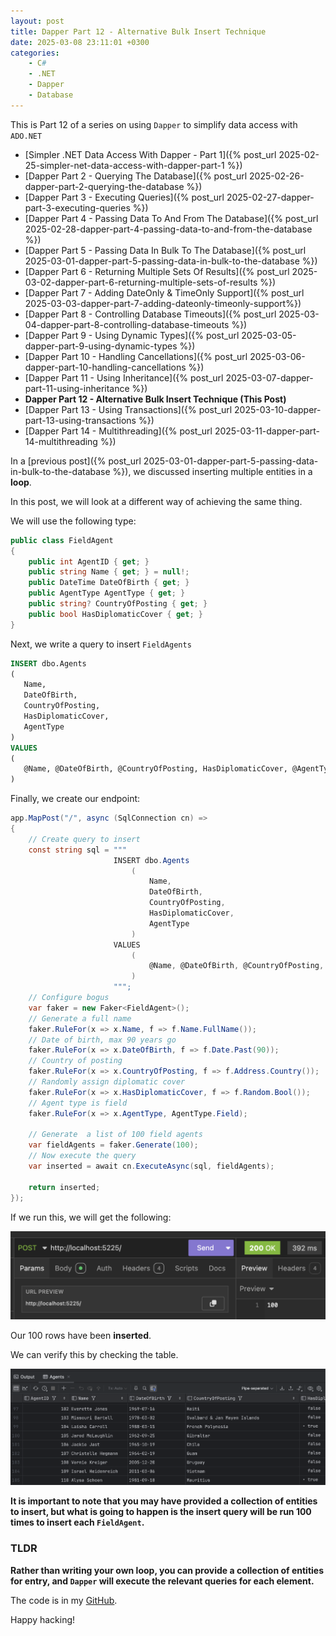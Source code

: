 ```yaml
---
layout: post
title: Dapper Part 12 - Alternative Bulk Insert Technique
date: 2025-03-08 23:11:01 +0300
categories:
    - C#
    - .NET
    - Dapper
    - Database
---
```


This is Part 12 of a series on using `Dapper` to simplify data access with `ADO.NET`

* [Simpler .NET Data Access With Dapper - Part 1]({% post_url 2025-02-25-simpler-net-data-access-with-dapper-part-1 %})
* [Dapper Part 2 - Querying The Database]({% post_url 2025-02-26-dapper-part-2-querying-the-database %})
* [Dapper Part 3 - Executing Queries]({% post_url 2025-02-27-dapper-part-3-executing-queries %})
* [Dapper Part 4 - Passing Data To And From The Database]({% post_url 2025-02-28-dapper-part-4-passing-data-to-and-from-the-database %})
* [Dapper Part 5 - Passing Data In Bulk To The Database]({% post_url 2025-03-01-dapper-part-5-passing-data-in-bulk-to-the-database %})
* [Dapper Part 6 - Returning Multiple Sets Of Results]({% post_url 2025-03-02-dapper-part-6-returning-multiple-sets-of-results %})
* [Dapper Part 7 - Adding DateOnly & TimeOnly Support]({% post_url 2025-03-03-dapper-part-7-adding-dateonly-timeonly-support%})
* [Dapper Part 8 - Controlling Database Timeouts]({% post_url 2025-03-04-dapper-part-8-controlling-database-timeouts %})
* [Dapper Part 9 - Using Dynamic Types]({% post_url 2025-03-05-dapper-part-9-using-dynamic-types %})
* [Dapper Part 10 - Handling Cancellations]({% post_url 2025-03-06-dapper-part-10-handling-cancellations %})
* [Dapper Part 11 - Using Inheritance]({% post_url 2025-03-07-dapper-part-11-using-inheritance %})
* **Dapper Part 12 - Alternative Bulk Insert Technique (This Post)**
* [Dapper Part 13 - Using Transactions]({% post_url 2025-03-10-dapper-part-13-using-transactions %})
* [Dapper Part 14 - Multithreading]({% post_url 2025-03-11-dapper-part-14-multithreading %})

In a [previous post]({% post_url 2025-03-01-dapper-part-5-passing-data-in-bulk-to-the-database %}), we discussed inserting multiple entities in a **loop**.

In this post, we will look at a different way of achieving the same thing.

We will use the following type:

```c#
public class FieldAgent
{
    public int AgentID { get; }
    public string Name { get; } = null!;
    public DateTime DateOfBirth { get; }
    public AgentType AgentType { get; }
    public string? CountryOfPosting { get; }
    public bool HasDiplomaticCover { get; }
}
```

Next, we write a query to insert `FieldAgents`

```sql
INSERT dbo.Agents
(
   Name,
   DateOfBirth,
   CountryOfPosting,
   HasDiplomaticCover,
   AgentType
)
VALUES
(
   @Name, @DateOfBirth, @CountryOfPosting, HasDiplomaticCover, @AgentType
) 
```

Finally, we create our endpoint:

```c#
app.MapPost("/", async (SqlConnection cn) =>
{
    // Create query to insert
    const string sql = """
                       INSERT dbo.Agents
                           (
                               Name,
                               DateOfBirth,
                               CountryOfPosting,
                               HasDiplomaticCover,
                               AgentType
                           )
                       VALUES
                           (
                               @Name, @DateOfBirth, @CountryOfPosting, HasDiplomaticCover, @AgentType
                           ) 
                       """;
    // Configure bogus
    var faker = new Faker<FieldAgent>();
    // Generate a full name
    faker.RuleFor(x => x.Name, f => f.Name.FullName());
    // Date of birth, max 90 years go
    faker.RuleFor(x => x.DateOfBirth, f => f.Date.Past(90));
    // Country of posting
    faker.RuleFor(x => x.CountryOfPosting, f => f.Address.Country());
    // Randomly assign diplomatic cover
    faker.RuleFor(x => x.HasDiplomaticCover, f => f.Random.Bool());
    // Agent type is field
    faker.RuleFor(x => x.AgentType, AgentType.Field);

    // Generate  a list of 100 field agents
    var fieldAgents = faker.Generate(100);
    // Now execute the query
    var inserted = await cn.ExecuteAsync(sql, fieldAgents);

    return inserted;
});
```

If we run this, we will get the following:

![CollectionInsert](../images/2025/03/CollectionInsert.png)

Our 100 rows have been **inserted**.

We can verify this by checking the table.

![NewSpies](../images/2025/03/NewSpies.png)

**It is important to note that you may have provided a collection of entities to insert, but what is going to happen is the insert query will be run 100 times to insert each `FieldAgent`.**

### TLDR

**Rather than writing your own loop, you can provide a collection of entities for entry, and `Dapper` will execute the relevant queries for each element.**

The code is in my [GitHub](https://github.com/conradakunga/BlogCode/tree/master/2025-03-08%20-%20Dapper%20Part%2012).

Happy hacking!
